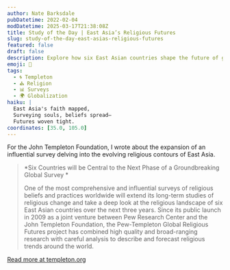 ```yaml
---
author: Nate Barksdale
pubDatetime: 2022-02-04
modDatetime: 2025-03-17T21:38:08Z
title: Study of the Day | East Asia’s Religious Futures
slug: study-of-the-day-east-asias-religious-futures
featured: false
draft: false
description: Explore how six East Asian countries shape the future of global religion in a groundbreaking survey revealing trends and transformations.
emoji: 🔮
tags:
  - 🌀 Templeton
  - ⛪ Religion
  - 📊 Surveys
  - 🌍 Globalization
haiku: |
  East Asia's faith mapped,  
  Surveying souls, beliefs spread—  
  Futures woven tight.
coordinates: [35.0, 105.0]
---
```


For the John Templeton Foundation, I wrote about the expansion of an influential survey delving into the evolving religious contours of East Asia.

> *Six Countries will be Central to the Next Phase of a Groundbreaking Global Survey *
>
> One of the most comprehensive and influential surveys of religious beliefs and practices worldwide will extend its long-term studies of religious change and take a deep look at the religious landscape of six East Asian countries over the next three years. Since its public launch in 2009 as a joint venture between Pew Research Center and the John Templeton Foundation, the Pew-Templeton Global Religious Futures project has combined high quality and broad-ranging research with careful analysis to describe and forecast religious trends around the world.

[Read more at templeton.org](https://www.templeton.org/news/east-asias-religious-futures)
